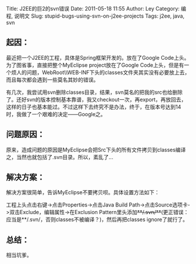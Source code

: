 Title: J2EE的巨2的svn错误
Date: 2011-05-18 11:55
Author: Ley
Category: 编程, 说明文
Slug: stupid-bugs-using-svn-on-j2ee-projects
Tags: j2ee, java, svn

起因：
-----

</p>
最近把一个J2EE的工程，具体是Spring框架开发的。放在了Google
Code上头。为了图省事，直接把整个MyEclipse project放在了Google
Code上头，但是有一个烦人的问题，WebRoot\\WEB-INF下头的classes文件夹其实没有必要放上去，而且每次都会遇到一些莫名其妙的错误。

有几次，我尝试用svn删除classes目录，结果，svn莫名的把我的src也给删除了。还好svn的版本控制基本靠谱，我又checkout一次，再export，再放回去，这样的日子也基本能过。不过这样下去终究不是办法，终于，在版本号达到14时，我做了一个艰难的决定——Google之。

问题原因：
---------

</p>
原来，造成问题的原因是MyEclipse会把Src下头的所有文件拷贝到classes编译之，当然也就包括了.svn目录。所以，紊乱了...

解决方案：
---------

</p>
解决方案很简单，告诉MyEclipse不要拷贝呗。具体设置方法如下：

工程上头点击右键-\>点击Properties-\>点击Java Build
Path-\>点击Source选项卡-\>双击Exclude，编辑属性-\>在Exclusion
Pattern里头添加~~\*\*/.svn/\*\*~~(更正错误：应当是\*\*/.svn/，否则classes不被编译？)，然后再把classes
ignore了就行了。

总结：
-----

</p>
相当坑爹。
